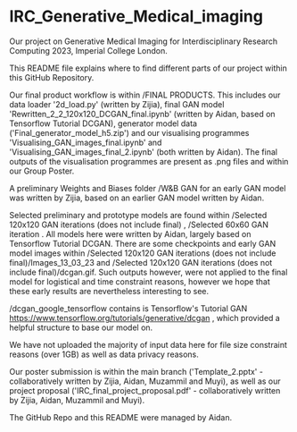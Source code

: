 # IRC_Generative_Medical_imaging
Our project on Generative Medical Imaging for Interdisciplinary Research Computing 2023, Imperial College London.

This README file explains where to find different parts of our project within this GitHub Repository.

Our final product workflow is within /FINAL PRODUCTS. This includes our data loader '2d_load.py' (written by Zijia), final GAN model 'Rewritten_2_2_120x120_DCGAN_final.ipynb' (written by Aidan, based on Tensorflow Tutorial DCGAN), generator model data ('Final_generator_model_h5.zip') and our visualising programmes 'Visualising_GAN_images_final.ipynb' and 'Visualising_GAN_images_final_2.ipynb' (both written by Aidan). The final outputs of the visualisation programmes are present as .png files and within our Group Poster.

A preliminary Weights and Biases folder /W&B GAN for an early GAN model was written by Zijia, based on an earlier GAN model written by Aidan.

Selected preliminary and prototype models are found within /Selected 120x120 GAN iterations (does not include final) , /Selected 60x60 GAN iteration . All models here were written by Aidan, largely based on Tensorflow Tutorial DCGAN. There are some checkpoints and early GAN model images within /Selected 120x120 GAN iterations (does not include final)/Images_13_03_23 and /Selected 120x120 GAN iterations (does not include final)/dcgan.gif. Such outputs however, were not applied to the final model for logistical and time constraint reasons, however we hope that these early results are nevertheless interesting to see.

/dcgan_google_tensorflow contains is Tensorflow's Tutorial GAN https://www.tensorflow.org/tutorials/generative/dcgan , which provided a helpful structure to base our model on.

We have not uploaded the majority of input data here for file size constraint reasons (over 1GB) as well as data privacy reasons.

Our poster submission is within the main branch ('Template_2.pptx' - collaboratively written by Zijia, Aidan, Muzammil and Muyi), as well as our project proposal ('IRC_final_project_proposal.pdf' - collaboratively written by Zijia, Aidan, Muzammil and Muyi).

The GitHub Repo and this README were managed by Aidan.
